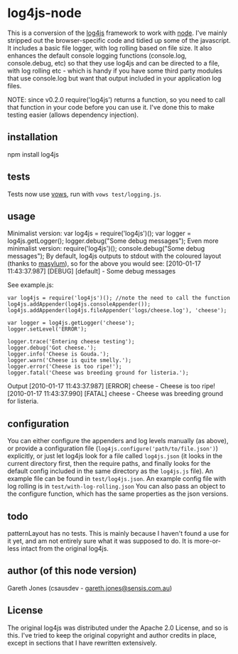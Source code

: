 # log4js-node

This is a conversion of the [log4js](http://log4js.berlios.de/index.html) 
framework to work with [node](http://nodejs.org). I've mainly stripped out the browser-specific code
and tidied up some of the javascript. It includes a basic file logger, with log rolling based on file size. It also enhances the default console logging functions (console.log, console.debug, etc) so that they use log4js and can be directed to a file, with log rolling etc - which is handy if you have some third party modules that use console.log but want that output included in your application log files.

NOTE: since v0.2.0 require('log4js') returns a function, so you need to call that function in your code before you can use it. I've done this to make testing easier (allows dependency injection).

## installation

npm install log4js

## tests

Tests now use [vows](http://vowsjs.org), run with `vows test/logging.js`. 

## usage

Minimalist version:
           var log4js = require('log4js')();
           var logger = log4js.getLogger();
           logger.debug("Some debug messages");
Even more minimalist version:
     require('log4js')();
     console.debug("Some debug messages");
By default, log4js outputs to stdout with the coloured layout (thanks to [masylum](http://github.com/masylum)), so for the above you would see:
    [2010-01-17 11:43:37.987] [DEBUG] [default] - Some debug messages

See example.js:

    var log4js = require('log4js')(); //note the need to call the function
    log4js.addAppender(log4js.consoleAppender());
    log4js.addAppender(log4js.fileAppender('logs/cheese.log'), 'cheese');
    
    var logger = log4js.getLogger('cheese');
    logger.setLevel('ERROR');
    
    logger.trace('Entering cheese testing');
    logger.debug('Got cheese.');
    logger.info('Cheese is Gouda.');  
    logger.warn('Cheese is quite smelly.');
    logger.error('Cheese is too ripe!');
    logger.fatal('Cheese was breeding ground for listeria.');
  
Output
    [2010-01-17 11:43:37.987] [ERROR] cheese - Cheese is too ripe!
    [2010-01-17 11:43:37.990] [FATAL] cheese - Cheese was breeding ground for listeria.

  
## configuration

You can either configure the appenders and log levels manually (as above), or provide a 
configuration file (`log4js.configure('path/to/file.json')`) explicitly, or just let log4js look for a file called `log4js.json` (it looks in the current directory first, then the require paths, and finally looks for the default config included in the same directory as the `log4js.js` file). 
An example file can be found in `test/log4js.json`. An example config file with log rolling is in `test/with-log-rolling.json`
You can also pass an object to the configure function, which has the same properties as the json versions.

## todo

patternLayout has no tests. This is mainly because I haven't found a use for it yet, 
and am not entirely sure what it was supposed to do. It is more-or-less intact from 
the original log4js.

## author (of this node version)

Gareth Jones (csausdev - gareth.jones@sensis.com.au)

## License

The original log4js was distributed under the Apache 2.0 License, and so is this. I've tried to
keep the original copyright and author credits in place, except in sections that I have rewritten 
extensively.
